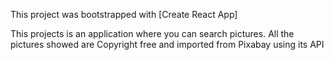 This project was bootstrapped with [Create React App]

This projects is an application where you can search pictures. All the pictures showed are Copyright free and imported from Pixabay using its API